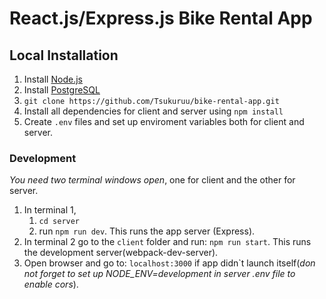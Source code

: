 # React.js/Express.js Bike Rental App

## Local Installation
1. Install <a href="https://nodejs.org" target="_blank">Node.js</a> 
2. Install <a target="_blank" href="https://www.postgresql.org/">PostgreSQL</a>
3. `git clone https://github.com/Tsukuruu/bike-rental-app.git`
4. Install all dependencies for client and server using `npm install`
5. Create `.env` files and set up enviroment variables both for client and server.

### Development
*You need two terminal windows open*, one for client and the other for server.
1. In terminal 1, 
	1. `cd server`
	2. run `npm run dev`. This runs the app server (Express). 
2. In terminal 2 go to the `client` folder and run: `npm run start`. This runs the development server(webpack-dev-server).
3. Open browser and go to: `localhost:3000` if app didn`t launch itself(*don not forget to set up NODE_ENV=development in server .env file to enable cors*).
